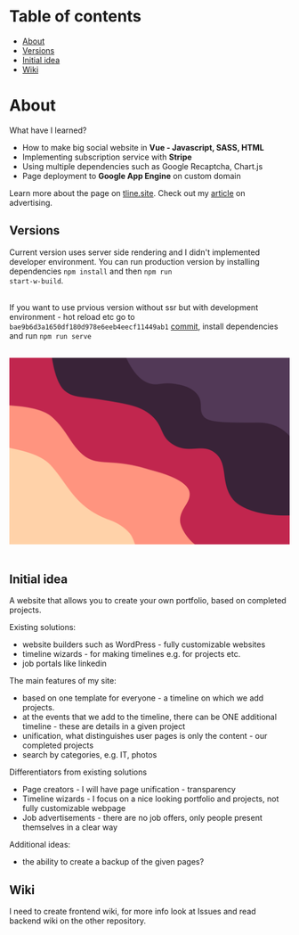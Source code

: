 # Table of contents
* [About](#about)
* [Versions](#versions)
* [Initial idea](#initial-idea)
* [Wiki](#wiki)


# About
What have I learned?
* How to make big social website in **Vue - Javascript, SASS, HTML**
* Implementing subscription service with **Stripe**
* Using multiple dependencies such as Google Recaptcha, Chart.js
* Page deployment to **Google App Engine** on custom domain <br>

Learn more about the page on [tline.site](https://tline.site/about). Check out my [article](https://medium.com/@akuba_15181/digital-advertising-cb3d982a03d7) on advertising.

## Versions
Current version uses server side rendering and I didn't implemented developer environment. You can run production version by installing dependencies <code>npm install</code> and then <code>npm run start-w-build</code>. <br><br>

If you want to use prvious version without ssr but with development environment - hot reload etc go to <code>bae9b6d3a1650df180d978e6eeb4eecf11449ab1</code> [commit](https://github.com/adkuba/TL-frontend/tree/bae9b6d3a1650df180d978e6eeb4eecf11449ab1), install dependencies and run <code>npm run serve</code> <br><br>

![default](src/assets/images/default/Default1.png) <br><br>

## Initial idea
A website that allows you to create your own portfolio, based on completed projects. <br>

Existing solutions:
- website builders such as WordPress - fully customizable websites
- timeline wizards - for making timelines e.g. for projects etc.
- job portals like linkedin

The main features of my site:
- based on one template for everyone - a timeline on which we add projects.
- at the events that we add to the timeline, there can be ONE additional timeline - these are details in a given project
- unification, what distinguishes user pages is only the content - our completed projects
- search by categories, e.g. IT, photos

Differentiators from existing solutions
- Page creators - I will have page unification - transparency
- Timeline wizards - I focus on a nice looking portfolio and projects, not fully customizable webpage
- Job advertisements - there are no job offers, only people present themselves in a clear way

Additional ideas:
- the ability to create a backup of the given pages?

## Wiki
I need to create frontend wiki, for more info look at Issues and read backend wiki on the other repository.
